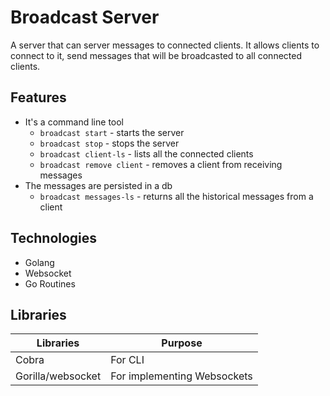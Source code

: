 # Broadcast Server
A server that can server messages to connected clients. It allows clients to connect to it, send messages that will be broadcasted to all connected clients.

## Features
- It's a command line tool
  - `broadcast start` - starts the server
  - `broadcast stop` - stops the server
  - `broadcast client-ls` - lists all the connected clients
  - `broadcast remove client` - removes a client from receiving messages
- The messages are persisted in a db
  - `broadcast messages-ls` - returns all the historical messages from a client


## Technologies
- Golang
- Websocket
- Go Routines

## Libraries
| Libraries         | Purpose                     |
|-------------------|-----------------------------|
| Cobra             | For CLI                     |
| Gorilla/websocket | For implementing Websockets |


